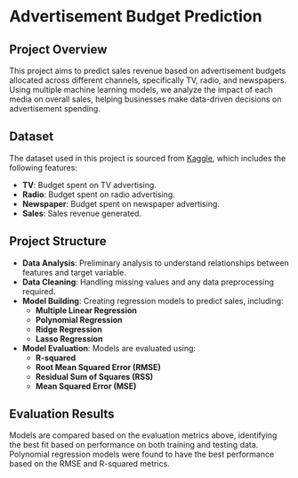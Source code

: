 # Advertisement Budget Prediction

## Project Overview
This project aims to predict sales revenue based on advertisement budgets allocated across different channels, specifically TV, radio, and newspapers. Using multiple machine learning models, we analyze the impact of each media on overall sales, helping businesses make data-driven decisions on advertisement spending.

## Dataset
The dataset used in this project is sourced from [Kaggle](https://www.kaggle.com/), which includes the following features:
- **TV**: Budget spent on TV advertising.
- **Radio**: Budget spent on radio advertising.
- **Newspaper**: Budget spent on newspaper advertising.
- **Sales**: Sales revenue generated.

## Project Structure
- **Data Analysis**: Preliminary analysis to understand relationships between features and target variable.
- **Data Cleaning**: Handling missing values and any data preprocessing required.
- **Model Building**: Creating regression models to predict sales, including:
  - **Multiple Linear Regression**
  - **Polynomial Regression**
  - **Ridge Regression**
  - **Lasso Regression**
- **Model Evaluation**: Models are evaluated using:
  - **R-squared**
  - **Root Mean Squared Error (RMSE)**
  - **Residual Sum of Squares (RSS)**
  - **Mean Squared Error (MSE)**

## Evaluation Results
Models are compared based on the evaluation metrics above, identifying the best fit based on performance on both training and testing data. Polynomial regression models were found to have the best performance based on the RMSE and R-squared metrics.

